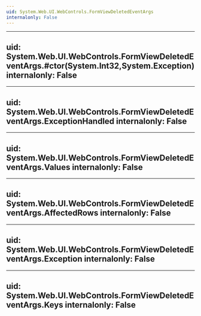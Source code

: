 ```yaml
---
uid: System.Web.UI.WebControls.FormViewDeletedEventArgs
internalonly: False
---
```


---
uid: System.Web.UI.WebControls.FormViewDeletedEventArgs.#ctor(System.Int32,System.Exception)
internalonly: False
---

---
uid: System.Web.UI.WebControls.FormViewDeletedEventArgs.ExceptionHandled
internalonly: False
---

---
uid: System.Web.UI.WebControls.FormViewDeletedEventArgs.Values
internalonly: False
---

---
uid: System.Web.UI.WebControls.FormViewDeletedEventArgs.AffectedRows
internalonly: False
---

---
uid: System.Web.UI.WebControls.FormViewDeletedEventArgs.Exception
internalonly: False
---

---
uid: System.Web.UI.WebControls.FormViewDeletedEventArgs.Keys
internalonly: False
---
